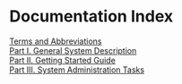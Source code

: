 # Documentation Index

[Terms and Abbreviations](GLOSSARY.md)  
[Part I. General System Description](GENERAL.md)  
[Part II. Getting Started Guide](START.md)  
[Part III. System Administration Tasks](ADMINISTRATION.md) 
